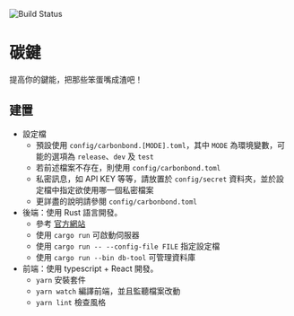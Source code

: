 ![Build Status](https://travis-ci.org/carbon-bond/carbonbond.svg?branch=master)

# 碳鍵
提高你的鍵能，把那些笨蛋嘴成渣吧！

## 建置
- 設定檔
    + 預設使用 `config/carbonbond.[MODE].toml`，其中 `MODE` 為環境變數，可能的選項為 `release`、`dev` 及 `test`
    + 若前述檔案不存在，則使用 `config/carbonbond.toml`
    + 私密訊息，如 API KEY 等等，請放置於 `config/secret` 資料夾，並於設定檔中指定欲使用哪一個私密檔案 
    + 更詳盡的說明請參閱 `config/carbonbond.toml`
- 後端：使用 Rust 語言開發。
    + 參考 [官方網站](https://www.rust-lang.org/tools/install)
    + 使用 `cargo run` 可啟動伺服器
    + 使用 `cargo run -- --config-file FILE` 指定設定檔
    + 使用 `cargo run --bin db-tool` 可管理資料庫
- 前端：使用 typescript + React 開發。
    + `yarn` 安裝套件
    + `yarn watch` 編譯前端，並且監聽檔案改動
    + `yarn lint` 檢查風格

